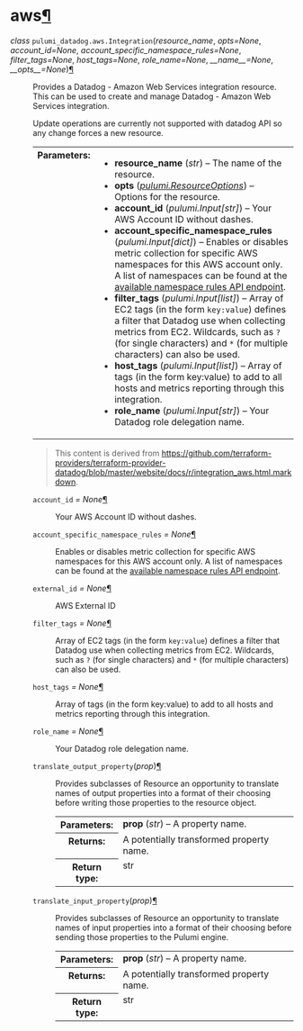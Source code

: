 ---
---

<div class="section" id="module-pulumi_datadog.aws">
<span id="aws"></span><h1>aws<a class="headerlink" href="#module-pulumi_datadog.aws" title="Permalink to this headline">¶</a></h1>
<dl class="class">
<dt id="pulumi_datadog.aws.Integration">
<em class="property">class </em><code class="descclassname">pulumi_datadog.aws.</code><code class="descname">Integration</code><span class="sig-paren">(</span><em>resource_name</em>, <em>opts=None</em>, <em>account_id=None</em>, <em>account_specific_namespace_rules=None</em>, <em>filter_tags=None</em>, <em>host_tags=None</em>, <em>role_name=None</em>, <em>__name__=None</em>, <em>__opts__=None</em><span class="sig-paren">)</span><a class="headerlink" href="#pulumi_datadog.aws.Integration" title="Permalink to this definition">¶</a></dt>
<dd><p>Provides a Datadog - Amazon Web Services integration resource. This can be used to create and manage Datadog - Amazon Web Services integration.</p>
<p>Update operations are currently not supported with datadog API so any change forces a new resource.</p>
<table class="docutils field-list" frame="void" rules="none">
<col class="field-name" />
<col class="field-body" />
<tbody valign="top">
<tr class="field-odd field"><th class="field-name">Parameters:</th><td class="field-body"><ul class="first last simple">
<li><strong>resource_name</strong> (<em>str</em>) – The name of the resource.</li>
<li><strong>opts</strong> (<a class="reference internal" href="../../pulumi/#pulumi.ResourceOptions" title="pulumi.ResourceOptions"><em>pulumi.ResourceOptions</em></a>) – Options for the resource.</li>
<li><strong>account_id</strong> (<em>pulumi.Input</em><em>[</em><em>str</em><em>]</em>) – Your AWS Account ID without dashes.</li>
<li><strong>account_specific_namespace_rules</strong> (<em>pulumi.Input</em><em>[</em><em>dict</em><em>]</em>) – Enables or disables metric collection for specific AWS namespaces for this AWS account only. A list of namespaces can be found at the <a class="reference external" href="https://api.datadoghq.com/api/v1/integration/aws/available_namespace_rules">available namespace rules API endpoint</a>.</li>
<li><strong>filter_tags</strong> (<em>pulumi.Input</em><em>[</em><em>list</em><em>]</em>) – Array of EC2 tags (in the form <code class="docutils literal notranslate"><span class="pre">key:value</span></code>) defines a filter that Datadog use when collecting metrics from EC2. Wildcards, such as <code class="docutils literal notranslate"><span class="pre">?</span></code> (for single characters) and <code class="docutils literal notranslate"><span class="pre">*</span></code> (for multiple characters) can also be used.</li>
<li><strong>host_tags</strong> (<em>pulumi.Input</em><em>[</em><em>list</em><em>]</em>) – Array of tags (in the form key:value) to add to all hosts and metrics reporting through this integration.</li>
<li><strong>role_name</strong> (<em>pulumi.Input</em><em>[</em><em>str</em><em>]</em>) – Your Datadog role delegation name.</li>
</ul>
</td>
</tr>
</tbody>
</table>
<blockquote>
<div>This content is derived from <a class="reference external" href="https://github.com/terraform-providers/terraform-provider-datadog/blob/master/website/docs/r/integration_aws.html.markdown">https://github.com/terraform-providers/terraform-provider-datadog/blob/master/website/docs/r/integration_aws.html.markdown</a>.</div></blockquote>
<dl class="attribute">
<dt id="pulumi_datadog.aws.Integration.account_id">
<code class="descname">account_id</code><em class="property"> = None</em><a class="headerlink" href="#pulumi_datadog.aws.Integration.account_id" title="Permalink to this definition">¶</a></dt>
<dd><p>Your AWS Account ID without dashes.</p>
</dd></dl>

<dl class="attribute">
<dt id="pulumi_datadog.aws.Integration.account_specific_namespace_rules">
<code class="descname">account_specific_namespace_rules</code><em class="property"> = None</em><a class="headerlink" href="#pulumi_datadog.aws.Integration.account_specific_namespace_rules" title="Permalink to this definition">¶</a></dt>
<dd><p>Enables or disables metric collection for specific AWS namespaces for this AWS account only. A list of namespaces can be found at the <a class="reference external" href="https://api.datadoghq.com/api/v1/integration/aws/available_namespace_rules">available namespace rules API endpoint</a>.</p>
</dd></dl>

<dl class="attribute">
<dt id="pulumi_datadog.aws.Integration.external_id">
<code class="descname">external_id</code><em class="property"> = None</em><a class="headerlink" href="#pulumi_datadog.aws.Integration.external_id" title="Permalink to this definition">¶</a></dt>
<dd><p>AWS External ID</p>
</dd></dl>

<dl class="attribute">
<dt id="pulumi_datadog.aws.Integration.filter_tags">
<code class="descname">filter_tags</code><em class="property"> = None</em><a class="headerlink" href="#pulumi_datadog.aws.Integration.filter_tags" title="Permalink to this definition">¶</a></dt>
<dd><p>Array of EC2 tags (in the form <code class="docutils literal notranslate"><span class="pre">key:value</span></code>) defines a filter that Datadog use when collecting metrics from EC2. Wildcards, such as <code class="docutils literal notranslate"><span class="pre">?</span></code> (for single characters) and <code class="docutils literal notranslate"><span class="pre">*</span></code> (for multiple characters) can also be used.</p>
</dd></dl>

<dl class="attribute">
<dt id="pulumi_datadog.aws.Integration.host_tags">
<code class="descname">host_tags</code><em class="property"> = None</em><a class="headerlink" href="#pulumi_datadog.aws.Integration.host_tags" title="Permalink to this definition">¶</a></dt>
<dd><p>Array of tags (in the form key:value) to add to all hosts and metrics reporting through this integration.</p>
</dd></dl>

<dl class="attribute">
<dt id="pulumi_datadog.aws.Integration.role_name">
<code class="descname">role_name</code><em class="property"> = None</em><a class="headerlink" href="#pulumi_datadog.aws.Integration.role_name" title="Permalink to this definition">¶</a></dt>
<dd><p>Your Datadog role delegation name.</p>
</dd></dl>

<dl class="method">
<dt id="pulumi_datadog.aws.Integration.translate_output_property">
<code class="descname">translate_output_property</code><span class="sig-paren">(</span><em>prop</em><span class="sig-paren">)</span><a class="headerlink" href="#pulumi_datadog.aws.Integration.translate_output_property" title="Permalink to this definition">¶</a></dt>
<dd><p>Provides subclasses of Resource an opportunity to translate names of output properties
into a format of their choosing before writing those properties to the resource object.</p>
<table class="docutils field-list" frame="void" rules="none">
<col class="field-name" />
<col class="field-body" />
<tbody valign="top">
<tr class="field-odd field"><th class="field-name">Parameters:</th><td class="field-body"><strong>prop</strong> (<em>str</em>) – A property name.</td>
</tr>
<tr class="field-even field"><th class="field-name">Returns:</th><td class="field-body">A potentially transformed property name.</td>
</tr>
<tr class="field-odd field"><th class="field-name">Return type:</th><td class="field-body">str</td>
</tr>
</tbody>
</table>
</dd></dl>

<dl class="method">
<dt id="pulumi_datadog.aws.Integration.translate_input_property">
<code class="descname">translate_input_property</code><span class="sig-paren">(</span><em>prop</em><span class="sig-paren">)</span><a class="headerlink" href="#pulumi_datadog.aws.Integration.translate_input_property" title="Permalink to this definition">¶</a></dt>
<dd><p>Provides subclasses of Resource an opportunity to translate names of input properties into
a format of their choosing before sending those properties to the Pulumi engine.</p>
<table class="docutils field-list" frame="void" rules="none">
<col class="field-name" />
<col class="field-body" />
<tbody valign="top">
<tr class="field-odd field"><th class="field-name">Parameters:</th><td class="field-body"><strong>prop</strong> (<em>str</em>) – A property name.</td>
</tr>
<tr class="field-even field"><th class="field-name">Returns:</th><td class="field-body">A potentially transformed property name.</td>
</tr>
<tr class="field-odd field"><th class="field-name">Return type:</th><td class="field-body">str</td>
</tr>
</tbody>
</table>
</dd></dl>

</dd></dl>

</div>
